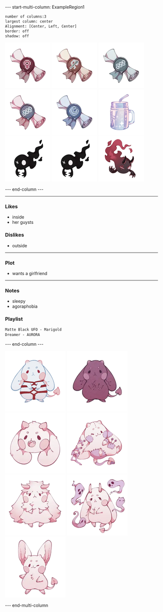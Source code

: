 --- start-multi-column: ExampleRegion1  
```column-settings  
number of columns:3  
largest column: center 
Alignment: [Center, Left, Center]
border: off
shadow: off
```

 ![75](Images/Titles/she-her.png) ![75](Images/Titles/plush-lover.png) ![75](Images/Titles/sleepyhead.png) ![75](Images/Titles/pillow-princess.png) ![75](Images/Titles/dreamer.png)
![100](Images/food/moonshine.png)
![100](Images/pets/guyst.png) ![100](Images/pets/guyst.png) ![100](Images/pets/fiendish-guyst.png)

--- end-column ---

---
### Likes
- inside
- her guysts
### Dislikes
- outside
---
### Plot
- wants a girlfriend
---
### Notes
- sleepy
- agoraphobia 

### Playlist
```md unfold file:Playlist
Matte Black UFO - Marigold
Dreamer - AURORA
```

--- end-column ---

![100](Images/Species/succubun.png)
![100](Images/Subtypes/sloth.png)
![100](Images/Traits/fangs.png)
![100](Images/Traits/stitched.png)
![100](Images/Traits/angora-fur.png)
![100](Images/Traits/spirit-motes.png)
![100](Images/Traits/perky-ears.png)

--- end-multi-column